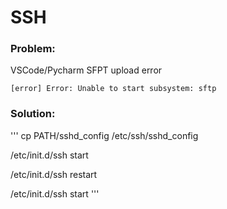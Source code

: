 # SSH

### Problem:

  VSCode/Pycharm SFPT upload error
  
    [error] Error: Unable to start subsystem: sftp

### Solution:

'''
cp PATH/sshd_config /etc/ssh/sshd_config

/etc/init.d/ssh start

/etc/init.d/ssh restart

/etc/init.d/ssh start
'''
